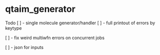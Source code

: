 # qtaim_generator

Todo
[ ] - single molecule generator/handler
[ ] - full printout of errors by keytype

[ ] - fix weird multiwfn errors on concurrent jobs 

[ ] - json for inputs
